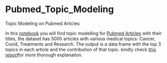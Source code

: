 # Pubmed_Topic_Modeling
Topic Modeling on Pubmed Articles

In this [notebook](https://github.com/Sondos-Omar/Pubmed_Topic_Modeling/blob/main/pubmed-topic-modeling-with-lda.ipynb) you will find topic modelling for [Pubmed Articles](https://www.minapharm.com/gShare/Pubmed5k.rar) with their titles, the dataset has 5000 articles with various medical topics: Cancer, Covid, Treatments and Research. The output is a data frame with the top 3 topics in each article and the contribution of that topic.
kindly check [this report](https://github.com/Sondos-Omar/Pubmed_Topic_Modeling/blob/main/Pubmed%20Topic%20Modeling%20report%20Sondos%20Omar%20(1).pdf)for more thorough explanation. 
